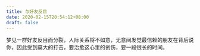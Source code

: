 ```yaml
---
title: 与好友反目
date: 2020-02-15T20:54:12+08:00
draft: false
---
```


梦见一群好友反目而分裂，人际关系将不如意，无意间发觉最信赖的朋友在背后说你，因此受到莫大的打击，要治愈这心里的创伤，要一段很长的时间。<br>
